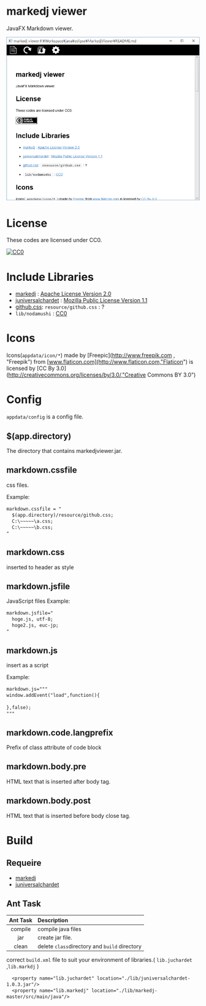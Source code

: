 # markedj viewer

JavaFX Markdown viewer.

![markedj viewr](./readmeimg/img.png)

# License


These codes are licensed under CC0.

[![CC0](http://i.creativecommons.org/p/zero/1.0/88x31.png "CC0")](http://creativecommons.org/publicdomain/zero/1.0/deed.ja)

# Include Libraries

+ [markedj](https://github.com/gitbucket/markedj/blob/master/LICENSE, "markedj") : [Apache License Version 2.0](http://www.apache.org/licenses/)
+ [juniversalchardet](https://code.google.com/p/juniversalchardet/,"juniversalchardet") : [Mozilla Public License Version 1.1](https://www.mozilla.org/en-US/MPL/1.1/)
+ [github.css](https://gist.github.com/andyferra/2554919,"githb.css"): ```resource/github.css``` : ?
+ ```lib/nodamushi``` : [CC0](http://creativecommons.org/publicdomain/zero/1.0/deed.ja)


# Icons

Icons(```appdata/icon/*```) made by [Freepic](http://www.freepik.com , "Freepik") from [www.flaticon.com](http://www.flaticon.com,"Flaticon")  is licensed by [CC By 3.0](http://creativecommons.org/licenses/by/3.0/,"Creative Commons BY 3.0")


# Config

```appdata/config``` is a config file.

## $(app.directory)

The directory that contains markedjviewer.jar.

## markdown.cssfile
css files.

Example:


```
markdown.cssfile = "
  $(app.directory)/resource/github.css;
  C:\~~~~~\a.css;
  C:\~~~~~\b.css;
"
```

## markdown.css

inserted to header as style


## markdown.jsfile

JavaScript files
Example:


```
markdown.jsfile="
  hoge.js, utf-8;
  hoge2.js, euc-jp;
"
```


## markdown.js

insert as a script

Example:

```
markdown.js="""
window.addEvent("load",function(){
  
},false);
"""
```


## markdown.code.langprefix

Prefix of class attribute of code block

## markdown.body.pre

HTML text that is inserted after body tag.

## markdown.body.post

HTML text that is inserted before body close tag.


# Build

## Requeire

+ [markedj](https://github.com/gitbucket/markedj/blob/master/LICENSE, "markedj") 
+ [juniversalchardet](https://code.google.com/p/juniversalchardet/,"juniversalchardet") 




## Ant Task

|Ant Task|Description|
|:--:|:--|
|compile|compile java files|
|jar    |create jar file.|
|clean  |delete ```class```directory  and ```build``` directory|


correct ```build.xml``` file to suit your environment of libraries.( ```lib.juchardet``` ,```lib.markdj``` )

```
  <property name="lib.juchardet" location="./lib/juniversalchardet-1.0.3.jar"/>
  <property name="lib.markedj" location="./lib/markedj-master/src/main/java"/>
```









